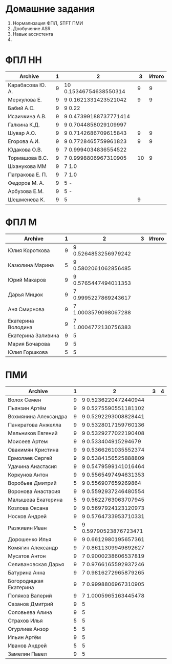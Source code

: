# Домашние задания
1. Нормализация ФПЛ, STFT  ПМИ
2. Дообучение ASR
3. Навык ассистента 
4. 

# ФПЛ НН
| Archive           | 1       |  2       | 3       | Итого  |
|-------------------|---------|----------|---------|--------|
|Карабасова Ю. А.   | 9 | 10 0.15346754638550314 | 9 | 9 |
|Меркулова Е.       | 9 | 9 0.1621331423521042 | 9 | 9 |
|Бабий А.С.         | 9 | 9 0.22 | | |
|Исаичкина А.В.     | 9 | 9 0.47399188737771414 | | |
|Галкина К.Д.       | 9 | 9 0.7044858029109997 | | |
|Шувар А.О.         | 9 | 9 0.7142686709615843 | 9 | 9 |
|Егорова А.И.       | 9 | 9 0.7728465759961823 | 9 | 9 |
|Юдакова О.В.       | 9 | 7 0.9994034836554522 | | |
|Тормашова В.С.     | 9 | 7 0.9998806967310905 | 10 | 9 |
|Шханукова ММ       | 9 | 7 1.0 | | |
|Патракова Е. П.    | 9 | 7 1.0 | | |
|Федоров М. А.      | 9 | 5 - | | |
|Арбузова Е.М.      | 9 | 5 - | | |
|Шешменева К.       | 9 | 5 | 9 | |

# ФПЛ М
| Archive           | 1 |  2       | 3       | Итого  |
|-------------------|---|----------|---------|--------|
|Юлия Короткова     | 9 | 9 0.5264853256979242 | | |
|Казюлина Марина    | 5 | 9 0.5802061062856485 | | |
|Юрий Макаров       | 9 | 9 0.5765447494011353 | | |
|Дарья Мицюк        | 9 | 7 0.9995227869243617 | | |
|Аня Смирнова       | 9 | 7 1.0003579098067288 | | |
|Екатерина Володина | 9 | 7 1.0004772130756383 | | |
|Екатерина Заливина | 9 | 5 | | |
|Мария Бочарова     | 9 | 5 | | |
|Юлия Горшкова      | 5 | 5 | | |

# ПМИ
| Archive           | 1 |  2       | 3       | 4      |
|-------------------|---|----------|---------|--------|
|Волох Семен        | 9 | 9 0.5236220472440944 | | |
|Пьянзин Артём      | 9 | 9 0.5275590551181102 | | |
|Вохмянина Александра | 9 | 9 0.5292293008828441 | | |
|Панкратова Анжелла | 9 | 9 0.5328017159760136 | | |
|Мельников Евгений  | 9 | 9 0.5329277022190408 | | |
|Моисеев Артем      | 9 | 9 0.533404915294679  | | |
|Овакимян Кристина  | 9 | 9 0.5366261035552374 | | |
|Ермолаев Сергей    | 9 | 9 0.5384156525888809 | | |
|Удачина Анастасия  | 9 | 9 0.5479599141016464 | | |
|Коркунов Антон     | 9 | 9 0.5565497494631353 | | |
|Воробьев Дмитрий   | 5 | 9 0.556907659269864 | | |
|Воронова Анастасия | 9 | 9 0.5592937246480554 | | |
|Малышева Екатерина | 5 | 9 0.5622763063707945 | | |
|Козлова Оксана     | 9 | 9 0.5697924123120973 | | |
|Носков Андрей      | 9 | 9 0.5764733953710331 | | |
|Разживин Иван      | 5 | 9 0.59790523876723471 | | |
|Дорошенко Илья     | 9 | 9 0.6612980195657361 | | |
|Комягин Александр  | 9 | 7 0.8611309949892627 | | |
|Мусатов Антон      | 9 | 7 0.9000238606537819 | | |
|Селивановская Дарья| 9 | 7 0.9766165592937246 | | |
|Батурина Анна      | 9 | 7 0.9816272965879265 | | |
|Богородицкая Екатерина | 9 | 7 0.9998806967310905 | | |
|Поляков Валерий    | 9 | 7 1.0005965163445478 | | |
|Сазанов Дмитрий    | 9 | 5 | | |
|Соловьева Алина    | 9 | 5 | | |
|Страхов Илья       | 5 | 5 | | |
|Огурлиев Анзор     | 5 | 5 | | |
|Ильин Артём        | 9 | 5 | | |
|Иванов Андрей      | 5 | 5 | | |
|Замелин Павел      | 9 | 5 | | |

